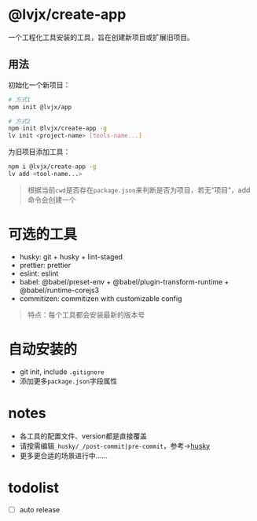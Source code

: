 # @lvjx/create-app

一个工程化工具安装的工具，旨在创建新项目或扩展旧项目。

## 用法

初始化一个新项目：
```bash
# 方式1
npm init @lvjx/app

# 方式2
npm init @lvjx/create-app -g
lv init <project-name> [tools-name...]
```

为旧项目添加工具：
```bash
npm i @lvjx/create-app -g
lv add <tool-name...>
```

> 根据当前`cwd`是否存在`package.json`来判断是否为项目，若无“项目”，add命令会创建一个

# 可选的工具

- husky: git + husky + lint-staged
- prettier: prettier
- eslint: eslint
- babel: @babel/preset-env + @babel/plugin-transform-runtime + @babel/runtime-corejs3
- commitizen: commitizen with customizable config

> 特点：每个工具都会安装最新的版本号

# 自动安装的

- git init, include `.gitignore`
- 添加更多`package.json`字段属性

# notes

- 各工具的配置文件、version都是直接覆盖
- 请按需编辑`_husky/_/post-commit|pre-commit`，参考→[husky](https://typicode.github.io/husky/#/?id=create-a-hook)
- 更多更合适的场景进行中......

# todolist

- [ ] auto release
